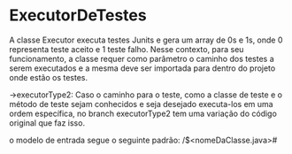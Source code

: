 # ExecutorDeTestes

A classe Executor executa testes Junits e gera um array de 0s e 1s, onde 0 representa
teste aceito e 1 teste falho. Nesse contexto, para seu funcionamento, a classe
requer como parâmetro o caminho dos testes a serem executados e a mesma deve ser 
importada para dentro do projeto onde estão os testes.

->executorType2:
Caso o caminho para o teste, como a classe de teste e o método de teste sejam conhecidos
e seja desejado executa-los em uma ordem específica, no branch executorType2 tem uma 
variação do código original que faz isso.

o modelo de entrada segue o seguinte padrão:
<caminhoParaAClasseDeTeste>/<nomdeDoTeste>$<nomeDaClasse.java>#<qualquerComentarioDesejado>

